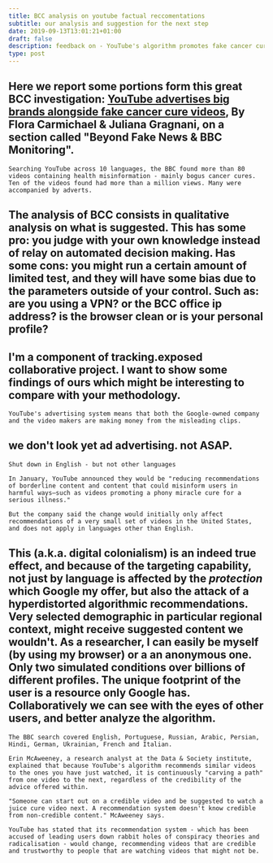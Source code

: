 ```yaml
---
title: BCC analysis on youtube factual reccomentations
subtitle: our analysis and suggestion for the next step
date: 2019-09-13T13:01:21+01:00
draft: false
description: feedback on - YouTube's algorithm promotes fake cancer cures in a number of languages, a BBC investigation has found.
type: post
---
```


## Here we report some portions form this great BCC investigation: [YouTube advertises big brands alongside fake cancer cure videos](https://www.bbc.com/news/blogs-trending-49483681), By Flora Carmichael & Juliana Gragnani, on a section called "Beyond Fake News & BBC Monitoring".

    Searching YouTube across 10 languages, the BBC found more than 80 videos containing health misinformation - mainly bogus cancer cures. Ten of the videos found had more than a million views. Many were accompanied by adverts.

## The analysis of BCC consists in qualitative analysis on what is suggested. This has some pro: you judge with your own knowledge instead of relay on automated decision making. Has some cons: you might run a certain amount of limited test, and they will have some bias due to the parameters outside of your control. Such as: are you using a VPN? or the BCC office ip address? is the browser clean or is your personal profile?

## I'm a component of tracking.exposed collaborative project. I want to show some findings of ours which might be interesting to compare with your methodology.

    YouTube's advertising system means that both the Google-owned company and the video makers are making money from the misleading clips.

## we don't look yet ad advertising. not ASAP.

    Shut down in English - but not other languages

    In January, YouTube announced they would be "reducing recommendations of borderline content and content that could misinform users in harmful ways—such as videos promoting a phony miracle cure for a serious illness."

    But the company said the change would initially only affect recommendations of a very small set of videos in the United States, and does not apply in languages other than English.

## This (a.k.a. digital colonialism) is an indeed true effect, and because of the targeting capability, not just by language is affected by the _protection_ which Google my offer, but also the attack of a hyperdistorted algorithmic recommendations. Very selected demographic in particular regional context, might receive suggested content we wouldn't. As a researcher, I can easily be myself (by using my browser) or a an anonymous one. Only two simulated conditions over billions of different profiles. The unique footprint of the user is a resource only Google has. Collaboratively we can see with the eyes of other users, and better analyze the algorithm.

    The BBC search covered English, Portuguese, Russian, Arabic, Persian, Hindi, German, Ukrainian, French and Italian.

    Erin McAweeney, a research analyst at the Data & Society institute, explained that because YouTube's algorithm recommends similar videos to the ones you have just watched, it is continuously "carving a path" from one video to the next, regardless of the credibility of the advice offered within.

    "Someone can start out on a credible video and be suggested to watch a juice cure video next. A recommendation system doesn't know credible from non-credible content." McAweeney says.

    YouTube has stated that its recommendation system - which has been accused of leading users down rabbit holes of conspiracy theories and radicalisation - would change, recommending videos that are credible and trustworthy to people that are watching videos that might not be.
